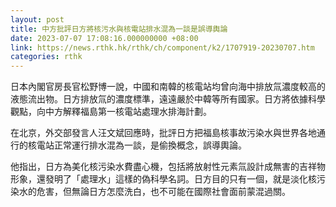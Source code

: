```yaml
---
layout: post
title: 中方批評日方將核污水與核電站排水混為一談是誤導輿論
date: 2023-07-07 17:08:16.000000000 +08:00
link: https://news.rthk.hk/rthk/ch/component/k2/1707919-20230707.htm
categories: rthk
---
```


日本內閣官房長官松野博一說，中國和南韓的核電站均曾向海中排放氚濃度較高的液態流出物。日方排放氚的濃度標準，遠遠嚴於中韓等所有國家。日方將依據科學觀點，向中方解釋福島第一核電站處理水排海計劃。

在北京，外交部發言人汪文斌回應時，批評日方把福島核事故污染水與世界各地通行的核電站正常運行排水混為一談，是偷換概念，誤導輿論。

他指出，日方為美化核污染水費盡心機，包括將放射性元素氚設計成無害的吉祥物形象，還發明了「處理水」這樣的偽科學名詞。日方目的只有一個，就是淡化核污染水的危害，但無論日方怎麼洗白，也不可能在國際社會面前蒙混過關。
